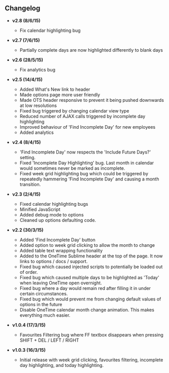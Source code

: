 ## Changelog

- **v2.8 (8/6/15)**
    * Fix calendar highlighting bug
    
- **v2.7 (7/6/15)**
    * Partially complete days are now highlighted differently to blank days
    
- **v2.6 (28/5/15)**
    * Fix analytics bug

- **v2.5 (14/4/15)**
    * Added What's New link to header
    * Made options page more user friendly
    * Made OTS header responsive to prevent it being pushed downwards at low resolutions
    * Fixed bug triggered by changing calendar view type
    * Reduced number of AJAX calls triggered by incomplete day highlighting
    * Improved behaviour of 'Find Incomplete Day' for new employees
    * Added analytics
        
- **v2.4 (8/4/15)**
    * 'Find Incomplete Day' now respects the 'Include Future Days?' setting.
    * Fixed 'Incomplete Day Highlighting' bug. Last month in calendar would sometimes never be marked as incomplete.
    * Fixed week grid highlighting bug which could be triggered by repeatedly hammering 'Find Incomplete Day' and causing a month transition.

- **v2.3 (2/4/15)**
    * Fixed calendar highlighting bugs
    * Minified JavaScript
    * Added debug mode to options
    * Cleaned up options defaulting code.
	
- **v2.2 (30/3/15)**  
    * Added 'Find Incomplete Day' button
    * Added option to week grid clicking to allow the month to change
    * Added table text wrapping functionality
    * Added to the OneTime Sublime header at the top of the page. It now links to options / docs / support.
    * Fixed bug which caused injected scripts to potentially be loaded out of order.
    * Fixed bug which caused multiple days to be highlighted as 'Today' when leaving OneTime open overnight.
    * Fixed bug where a day would remain red after filling it in under certain circumstances.
    * Fixed bug which would prevent me from changing default values of options in the future
    * Disable OneTime calendar month change animation. This makes everything much easier.
		
- **v1.0.4 (17/3/15)**  
    * Favourites Filtering bug where FF textbox disappears when pressing SHIFT + DEL / LEFT / RIGHT
	
- **v1.0.3 (16/3/15)**  
    * Initial release with week grid clicking, favourites filtering, incomplete day highlighting, and today highlighting.
